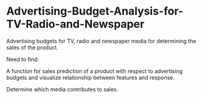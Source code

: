 # Advertising-Budget-Analysis-for-TV-Radio-and-Newspaper

Advertising budgets for TV, radio and newspaper media for determining the sales of the product.

Need to find:

A function for sales prediction of a product with respect to advertising budgets and visualize relationship between features and response.

Determine which media contributes to sales.

